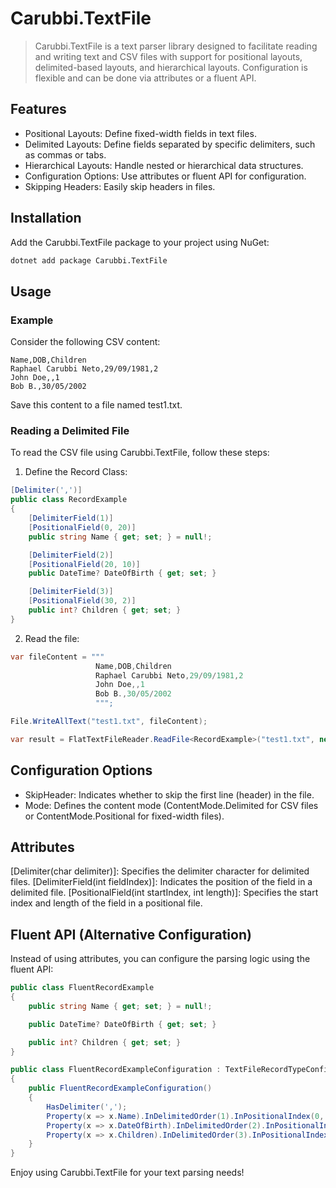 # Carubbi.TextFile

> Carubbi.TextFile is a text parser library designed to facilitate reading and writing text and CSV files with support for
> positional layouts, delimited-based layouts, and hierarchical layouts.
> Configuration is flexible and can be done via attributes or a fluent API.

## Features
- Positional Layouts: Define fixed-width fields in text files.
- Delimited Layouts: Define fields separated by specific delimiters, such as commas or tabs.
- Hierarchical Layouts: Handle nested or hierarchical data structures.
- Configuration Options: Use attributes or fluent API for configuration.
- Skipping Headers: Easily skip headers in files.

## Installation
Add the Carubbi.TextFile package to your project using NuGet:

```bash
dotnet add package Carubbi.TextFile
```

## Usage

### Example
Consider the following CSV content:

```csv
Name,DOB,Children
Raphael Carubbi Neto,29/09/1981,2
John Doe,,1
Bob B.,30/05/2002
```

Save this content to a file named test1.txt.

### Reading a Delimited File
To read the CSV file using Carubbi.TextFile, follow these steps:

1. Define the Record Class:

```csharp
[Delimiter(',')]
public class RecordExample
{
    [DelimiterField(1)]
    [PositionalField(0, 20)]
    public string Name { get; set; } = null!;

    [DelimiterField(2)]
    [PositionalField(20, 10)]
    public DateTime? DateOfBirth { get; set; }

    [DelimiterField(3)]
    [PositionalField(30, 2)]
    public int? Children { get; set; }
}
```

2. Read the file:
```csharp
var fileContent = """
                   Name,DOB,Children
                   Raphael Carubbi Neto,29/09/1981,2
                   John Doe,,1
                   Bob B.,30/05/2002
                   """;

File.WriteAllText("test1.txt", fileContent);

var result = FlatTextFileReader.ReadFile<RecordExample>("test1.txt", new ReadingOptions { SkipHeader = true, Mode = ContentMode.Delimited });
```

## Configuration Options
- SkipHeader: Indicates whether to skip the first line (header) in the file.
- Mode: Defines the content mode (ContentMode.Delimited for CSV files or ContentMode.Positional for fixed-width files).

## Attributes
[Delimiter(char delimiter)]: Specifies the delimiter character for delimited files.
[DelimiterField(int fieldIndex)]: Indicates the position of the field in a delimited file.
[PositionalField(int startIndex, int length)]: Specifies the start index and length of the field in a positional file.

## Fluent API (Alternative Configuration)
Instead of using attributes, you can configure the parsing logic using the fluent API:
```csharp
public class FluentRecordExample
{
    public string Name { get; set; } = null!;

    public DateTime? DateOfBirth { get; set; }

    public int? Children { get; set; }
}
```

```csharp
public class FluentRecordExampleConfiguration : TextFileRecordTypeConfiguration<FluentRecordExample>
{
    public FluentRecordExampleConfiguration()
    {
        HasDelimiter(',');
        Property(x => x.Name).InDelimitedOrder(1).InPositionalIndex(0, 20);
        Property(x => x.DateOfBirth).InDelimitedOrder(2).InPositionalIndex(20, 10);
        Property(x => x.Children).InDelimitedOrder(3).InPositionalIndex(30, 2);
    }
}
```

Enjoy using Carubbi.TextFile for your text parsing needs!

